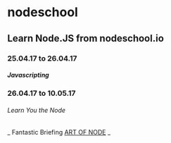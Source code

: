 # nodeschool
## Learn Node.JS from nodeschool.io

### 25.04.17 to 26.04.17 
##### Javascripting


### 26.04.17 to 10.05.17
###### Learn You the Node
_ Fantastic Briefing [ART OF NODE](https://github.com/maxogden/art-of-node#callbacks) _

